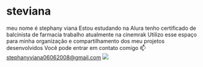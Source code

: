 # steviana
meu nome é stephany viana
Estou estudando na Alura
tenho certificado de balcinista de farmacia
trabalho atualmente na cinemrak
Utilizo esse espaço para minha organização e compartilhamento dos meu projetos desenvolvidos
Você pode entrar em contato comigo 📫
stephanyviana06062008@gmail.com
![](tps://tenor.com/pt-BR/view/yotube-ironic-kid-got-your-nose-kid-gif-24201357)

